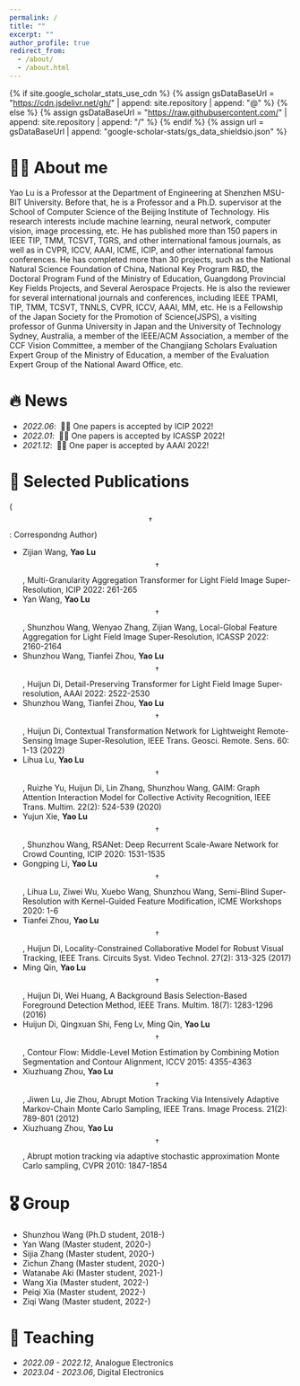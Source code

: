 ```yaml
---
permalink: /
title: ""
excerpt: ""
author_profile: true
redirect_from: 
  - /about/
  - /about.html
---
```


{% if site.google_scholar_stats_use_cdn %}
{% assign gsDataBaseUrl = "https://cdn.jsdelivr.net/gh/" | append: site.repository | append: "@" %}
{% else %}
{% assign gsDataBaseUrl = "https://raw.githubusercontent.com/" | append: site.repository | append: "/" %}
{% endif %}
{% assign url = gsDataBaseUrl | append: "google-scholar-stats/gs_data_shieldsio.json" %}

<span class='anchor' id='about-me'></span>

# 🤵🏻 About me
Yao Lu is a Professor at the Department of Engineering at Shenzhen MSU-BIT University. Before that, he is a Professor and a Ph.D. supervisor at the School of Computer Science of the Beijing Institute of Technology. His research interests include machine learning, neural network, computer vision, image processing, etc. He has published more than 150 papers in IEEE TIP, TMM, TCSVT, TGRS, and other international famous journals, as well as in CVPR, ICCV, AAAI, ICME, ICIP, and other international famous conferences. He has completed more than 30 projects, such as the National Natural Science Foundation of China, National Key Program R&D, the Doctoral Program Fund of the Ministry of Education, Guangdong Provincial Key Fields Projects, and Several Aerospace Projects. He is also the reviewer for several international journals and conferences, including IEEE TPAMI, TIP, TMM, TCSVT, TNNLS, CVPR, ICCV, AAAI, MM, etc. He is a Fellowship of the Japan Society for the Promotion of Science(JSPS), a visiting professor of Gunma University in Japan and the University of Technology Sydney, Australia, a member of the IEEE/ACM Association, a member of the CCF Vision Committee, a member of the Changjiang Scholars Evaluation Expert Group of the Ministry of Education, a member of the Evaluation Expert Group of the National Award Office, etc.

# 🔥 News
- *2022.06*: &nbsp;🎉🎉 One papers is accepted by ICIP 2022!
- *2022.01*: &nbsp;🎉🎉 One papers is accepted by ICASSP 2022!
- *2021.12*: &nbsp;🎉🎉 One paper is accepted by AAAI 2022!

# 📝 Selected Publications 
($$\dagger$$: Correspondng Author)
- Zijian Wang, **Yao Lu**$$\dagger$$, Multi-Granularity Aggregation Transformer for Light Field Image Super-Resolution, ICIP 2022: 261-265
- Yan Wang, **Yao Lu**$$\dagger$$, Shunzhou Wang, Wenyao Zhang, Zijian Wang, Local-Global Feature Aggregation for Light Field Image Super-Resolution, ICASSP 2022: 2160-2164
- Shunzhou Wang, Tianfei Zhou, **Yao Lu**$$\dagger$$, Huijun Di, Detail-Preserving Transformer for Light Field Image Super-resolution, AAAI 2022: 2522-2530
- Shunzhou Wang, Tianfei Zhou, **Yao Lu**$$\dagger$$, Huijun Di, Contextual Transformation Network for Lightweight Remote-Sensing Image Super-Resolution, IEEE Trans. Geosci. Remote. Sens. 60: 1-13 (2022)
- Lihua Lu, **Yao Lu**$$\dagger$$, Ruizhe Yu, Huijun Di, Lin Zhang, Shunzhou Wang, GAIM: Graph Attention Interaction Model for Collective Activity Recognition, IEEE Trans. Multim. 22(2): 524-539 (2020)
- Yujun Xie, **Yao Lu**$$\dagger$$, Shunzhou Wang, RSANet: Deep Recurrent Scale-Aware Network for Crowd Counting, ICIP 2020: 1531-1535
- Gongping Li, **Yao Lu**$$\dagger$$, Lihua Lu, Ziwei Wu, Xuebo Wang, Shunzhou Wang, Semi-Blind Super-Resolution with Kernel-Guided Feature Modification, ICME Workshops 2020: 1-6
- Tianfei Zhou, **Yao Lu**$$\dagger$$, Huijun Di, Locality-Constrained Collaborative Model for Robust Visual Tracking, IEEE Trans. Circuits Syst. Video Technol. 27(2): 313-325 (2017)
- Ming Qin, **Yao Lu**$$\dagger$$, Huijun Di, Wei Huang, A Background Basis Selection-Based Foreground Detection Method, IEEE Trans. Multim. 18(7): 1283-1296 (2016)
- Huijun Di, Qingxuan Shi, Feng Lv, Ming Qin, **Yao Lu**$$\dagger$$, Contour Flow: Middle-Level Motion Estimation by Combining Motion Segmentation and Contour Alignment, ICCV 2015: 4355-4363
- Xiuzhuang Zhou, **Yao Lu**$$\dagger$$, Jiwen Lu, Jie Zhou, Abrupt Motion Tracking Via Intensively Adaptive Markov-Chain Monte Carlo Sampling, IEEE Trans. Image Process. 21(2): 789-801 (2012)
- Xiuzhuang Zhou, **Yao Lu**$$\dagger$$, Abrupt motion tracking via adaptive stochastic approximation Monte Carlo sampling, CVPR 2010: 1847-1854

# 🎖 Group
- Shunzhou Wang (Ph.D student, 2018-)
- Yan Wang (Master student, 2020-)
- Sijia Zhang (Master student, 2020-)
- Zichun Zhang (Master student, 2020-)
- Watanabe Aki (Master student, 2021-)
- Wang Xia (Master student, 2022-)
- Peiqi Xia (Master student, 2022-)
- Ziqi Wang (Master student, 2022-)


# 💬 Teaching
- *2022.09 - 2022.12*, Analogue Electronics 
- *2023.04 - 2023.06*, Digital Electronics

